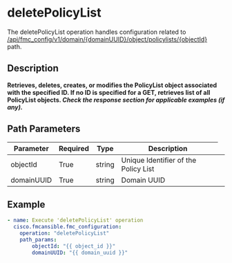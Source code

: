 # deletePolicyList

The deletePolicyList operation handles configuration related to [/api/fmc_config/v1/domain/{domainUUID}/object/policylists/{objectId}](/paths//api/fmc_config/v1/domain/{domain_uuid}/object/policylists/{object_id}.md) path.&nbsp;
## Description
**Retrieves, deletes, creates, or modifies the PolicyList object associated with the specified ID. If no ID is specified for a GET, retrieves list of all PolicyList objects. _Check the response section for applicable examples (if any)._**

## Path Parameters
| Parameter | Required | Type | Description |
| --------- | -------- | ---- | ----------- |
| objectId | True | string <td colspan=3> Unique Identifier of the Policy List |
| domainUUID | True | string <td colspan=3> Domain UUID |

## Example
```yaml
- name: Execute 'deletePolicyList' operation
  cisco.fmcansible.fmc_configuration:
    operation: "deletePolicyList"
    path_params:
        objectId: "{{ object_id }}"
        domainUUID: "{{ domain_uuid }}"

```